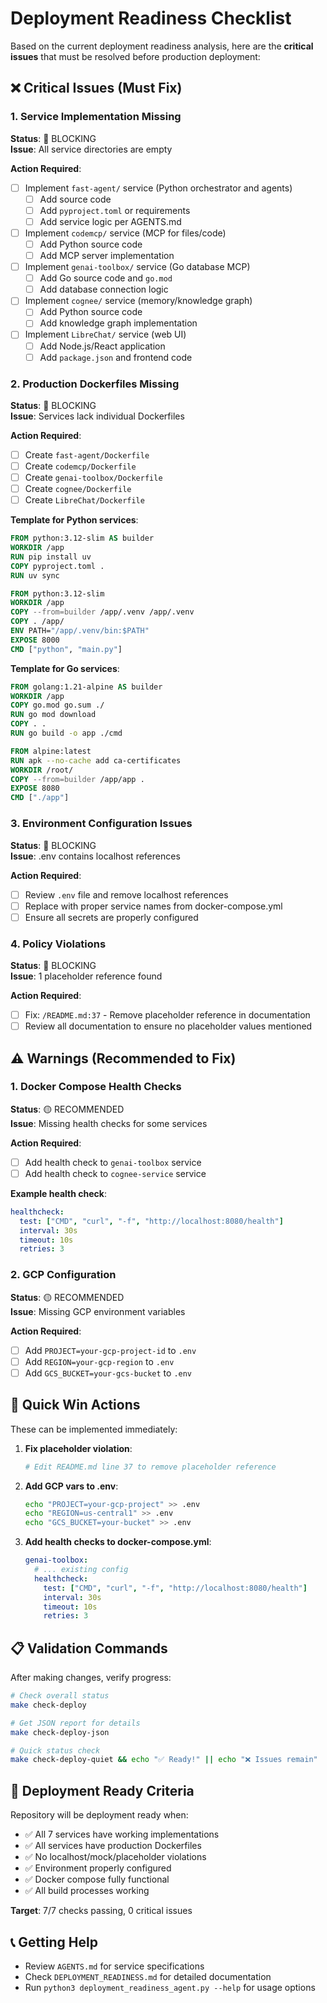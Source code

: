 # Deployment Readiness Checklist

Based on the current deployment readiness analysis, here are the **critical issues** that must be resolved before production deployment:

## ❌ Critical Issues (Must Fix)

### 1. Service Implementation Missing
**Status**: 🔴 BLOCKING  
**Issue**: All service directories are empty

**Action Required**:
- [ ] Implement `fast-agent/` service (Python orchestrator and agents)
  - [ ] Add source code 
  - [ ] Add `pyproject.toml` or requirements
  - [ ] Add service logic per AGENTS.md
- [ ] Implement `codemcp/` service (MCP for files/code)  
  - [ ] Add Python source code
  - [ ] Add MCP server implementation
- [ ] Implement `genai-toolbox/` service (Go database MCP)
  - [ ] Add Go source code and `go.mod`
  - [ ] Add database connection logic
- [ ] Implement `cognee/` service (memory/knowledge graph)
  - [ ] Add Python source code
  - [ ] Add knowledge graph implementation  
- [ ] Implement `LibreChat/` service (web UI)
  - [ ] Add Node.js/React application
  - [ ] Add `package.json` and frontend code

### 2. Production Dockerfiles Missing
**Status**: 🔴 BLOCKING  
**Issue**: Services lack individual Dockerfiles

**Action Required**:
- [ ] Create `fast-agent/Dockerfile`
- [ ] Create `codemcp/Dockerfile` 
- [ ] Create `genai-toolbox/Dockerfile`
- [ ] Create `cognee/Dockerfile`
- [ ] Create `LibreChat/Dockerfile`

**Template for Python services**:
```dockerfile
FROM python:3.12-slim AS builder
WORKDIR /app
RUN pip install uv
COPY pyproject.toml .
RUN uv sync

FROM python:3.12-slim
WORKDIR /app
COPY --from=builder /app/.venv /app/.venv
COPY . /app/
ENV PATH="/app/.venv/bin:$PATH"
EXPOSE 8000
CMD ["python", "main.py"]
```

**Template for Go services**:
```dockerfile
FROM golang:1.21-alpine AS builder
WORKDIR /app
COPY go.mod go.sum ./
RUN go mod download
COPY . .
RUN go build -o app ./cmd

FROM alpine:latest
RUN apk --no-cache add ca-certificates
WORKDIR /root/
COPY --from=builder /app/app .
EXPOSE 8080
CMD ["./app"]
```

### 3. Environment Configuration Issues
**Status**: 🔴 BLOCKING  
**Issue**: .env contains localhost references

**Action Required**:
- [ ] Review `.env` file and remove localhost references
- [ ] Replace with proper service names from docker-compose.yml
- [ ] Ensure all secrets are properly configured

### 4. Policy Violations  
**Status**: 🔴 BLOCKING  
**Issue**: 1 placeholder reference found

**Action Required**:
- [ ] Fix: `/README.md:37` - Remove placeholder reference in documentation
- [ ] Review all documentation to ensure no placeholder values mentioned

## ⚠️ Warnings (Recommended to Fix)

### 1. Docker Compose Health Checks
**Status**: 🟡 RECOMMENDED  
**Issue**: Missing health checks for some services

**Action Required**:
- [ ] Add health check to `genai-toolbox` service
- [ ] Add health check to `cognee-service` service

**Example health check**:
```yaml
healthcheck:
  test: ["CMD", "curl", "-f", "http://localhost:8080/health"]
  interval: 30s
  timeout: 10s
  retries: 3
```

### 2. GCP Configuration
**Status**: 🟡 RECOMMENDED  
**Issue**: Missing GCP environment variables

**Action Required**:
- [ ] Add `PROJECT=your-gcp-project-id` to `.env`
- [ ] Add `REGION=your-gcp-region` to `.env`  
- [ ] Add `GCS_BUCKET=your-gcs-bucket` to `.env`

## 🎯 Quick Win Actions

These can be implemented immediately:

1. **Fix placeholder violation**:
   ```bash
   # Edit README.md line 37 to remove placeholder reference
   ```

2. **Add GCP vars to .env**:
   ```bash
   echo "PROJECT=your-gcp-project" >> .env
   echo "REGION=us-central1" >> .env  
   echo "GCS_BUCKET=your-bucket" >> .env
   ```

3. **Add health checks to docker-compose.yml**:
   ```yaml
   genai-toolbox:
     # ... existing config
     healthcheck:
       test: ["CMD", "curl", "-f", "http://localhost:8080/health"]
       interval: 30s
       timeout: 10s
       retries: 3
   ```

## 📋 Validation Commands

After making changes, verify progress:

```bash
# Check overall status
make check-deploy

# Get JSON report for details
make check-deploy-json

# Quick status check
make check-deploy-quiet && echo "✅ Ready!" || echo "❌ Issues remain"
```

## 🚀 Deployment Ready Criteria

Repository will be deployment ready when:

- ✅ All 7 services have working implementations
- ✅ All services have production Dockerfiles  
- ✅ No localhost/mock/placeholder violations
- ✅ Environment properly configured
- ✅ Docker compose fully functional
- ✅ All build processes working

**Target**: 7/7 checks passing, 0 critical issues

## 📞 Getting Help

- Review `AGENTS.md` for service specifications
- Check `DEPLOYMENT_READINESS.md` for detailed documentation
- Run `python3 deployment_readiness_agent.py --help` for usage options